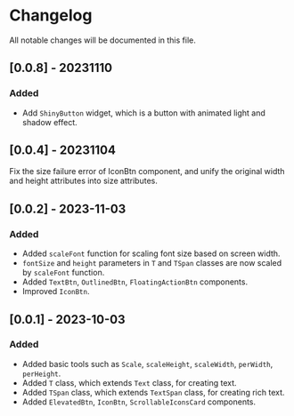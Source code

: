 # Changelog

All notable changes will be documented in this file.

## [0.0.8] - 20231110

### Added

- Add `ShinyButton` widget, which is a button with animated light and shadow effect.


## [0.0.4] - 20231104

Fix the size failure error of IconBtn component, and unify the original width and height attributes into size attributes.

## [0.0.2] - 2023-11-03

### Added

- Added `scaleFont` function for scaling font size based on screen width.
- `fontSize` and `height` parameters in `T` and `TSpan` classes are now scaled by `scaleFont` function.
- Added `TextBtn`, `OutlinedBtn`, `FloatingActionBtn` components.
- Improved `IconBtn`.

## [0.0.1] - 2023-10-03

### Added

- Added basic tools such as `Scale`, `scaleHeight`, `scaleWidth`, `perWidth`, `perHeight`.
- Added `T` class, which extends `Text` class, for creating text.
- Added `TSpan` class, which extends `TextSpan` class, for creating rich text.
- Added `ElevatedBtn`, `IconBtn`, `ScrollableIconsCard` components.
